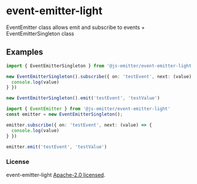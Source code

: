 # event-emitter-light
EventEmitter class allows emit and subscribe to events + EventEmitterSingleton class

## Examples

```ts
import { EventEmitterSingleton } from '@js-emitter/event-emitter-light'

new EventEmitterSingleton().subscribe({ on: 'testEvent', next: (value) => {
  console.log(value)
} })

new EventEmitterSingleton().emit('testEvent', 'testValue')
```

```ts
import { EventEmitter } from '@js-emitter/event-emitter-light'
const emitter = new EventEmitterSingleton();

emitter.subscribe({ on: 'testEvent', next: (value) => {
  console.log(value)
} })

emitter.emit('testEvent', 'testValue')
```

### License

event-emitter-light [Apache-2.0 licensed](./LICENSE).
